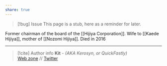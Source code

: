 ```yaml
---
share: true
---
```

> [!bug] Issue
> This page is a stub, here as a reminder for later.

Former chairman of the board of the [[Hijiya Corporation]]. Wife to [[Kaede Hijiya]], mother of [[Nozomi Hijiya]]. Died in 2016

-----
> [!cite] Author info
> **Kit** - *(AKA Kerosyn, or QuickFastly)*\
> [Web zone](https://kitabe.link) // [Twitter](https://twitter.com/Kerosyn_)